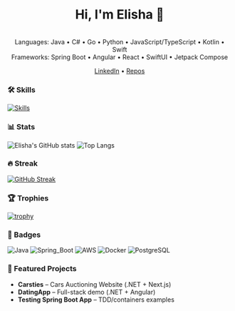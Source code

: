 <h1 align="center">Hi, I'm Elisha 👋</h1>
<p align="center">
  <br>
  Languages: Java • C# • Go • Python • JavaScript/TypeScript • Kotlin • Swift  
  <br>
  Frameworks: Spring Boot • Angular • React • SwiftUI • Jetpack Compose
</p>

<p align="center">
  <a href="https://www.linkedin.com/in/elisha-samuel-gyamfi">LinkedIn</a> •
  <a href="https://github.com/elisha1995?tab=repositories">Repos</a>
</p>

### 🛠️ Skills
[![Skills](https://skillicons.dev/icons?i=java,spring,hibernate,postgres,mysql,redis,docker,kubernetes,aws,ts,angular,react,nextjs)](https://skillicons.dev)

### 📊 Stats
![Elisha's GitHub stats](https://github-readme-stats.vercel.app/api?username=elisha1995&show_icons=true)
![Top Langs](https://github-readme-stats.vercel.app/api/top-langs/?username=elisha1995&layout=compact)


### 🔥 Streak
[![GitHub Streak](https://streak-stats.demolab.com?user=elisha1995)](https://git.io/streak-stats)

### 🏆 Trophies
[![trophy](https://github-profile-trophy.vercel.app/?username=elisha1995&theme=algolia&margin-w=10&margin-h=10)](https://github.com/ryo-ma/github-profile-trophy)

### 🧩 Badges
![Java](https://img.shields.io/badge/Java-blue)
![Spring_Boot](https://img.shields.io/badge/Spring_Boot-brightgreen)
![AWS](https://img.shields.io/badge/AWS-Cloud_Practitioner-orange)
![Docker](https://img.shields.io/badge/Docker-Dev-blue)
![PostgreSQL](https://img.shields.io/badge/PostgreSQL-Prod-blue)

### 📌 Featured Projects
- **Carsties** – Cars Auctioning Website (.NET + Next.js)
- **DatingApp** – Full-stack demo (.NET + Angular)
- **Testing Spring Boot App** – TDD/containers examples

